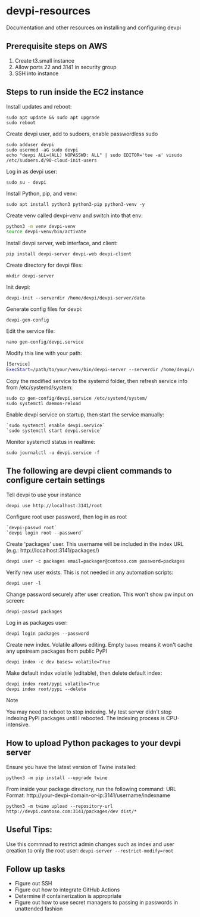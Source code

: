 # devpi-resources

Documentation and other resources on installing and configuring devpi

## Prerequisite steps on AWS

1. Create t3.small instance
2. Allow ports 22 and 3141 in security group
3. SSH into instance

## Steps to run inside the EC2 instance

Install updates and reboot:

```shell
sudo apt update && sudo apt upgrade
sudo reboot
```

Create devpi user, add to sudoers, enable passwordless sudo

```shell
sudo adduser devpi
sudo usermod -aG sudo devpi
echo "devpi ALL=(ALL) NOPASSWD: ALL" | sudo EDITOR='tee -a' visudo /etc/sudoers.d/90-cloud-init-users
```

Log in as devpi user:

`sudo su - devpi`

Install Python, pip, and venv:

`sudo apt install python3 python3-pip python3-venv -y`

Create venv called devpi-venv and switch into that env:

```sh
python3 -m venv devpi-venv
source devpi-venv/bin/activate
```

Install devpi server, web interface, and client:

`pip install devpi-server devpi-web devpi-client`

Create directory for devpi files:

`mkdir devpi-server`

Init devpi:

`devpi-init --serverdir /home/devpi/devpi-server/data`

Generate config files for devpi:

`devpi-gen-config`

Edit the service file:

`nano gen-config/devpi.service`

Modify this line with your path:

```sh
[Service]
ExecStart=/path/to/your/venv/bin/devpi-server --serverdir /home/devpi/devpi-server/data --host 0.0.0.0 --port 3141
```

Copy the modified service to the systemd folder, then refresh service info from /etc/systemd/system:

```shell
sudo cp gen-config/devpi.service /etc/systemd/system/
sudo systemctl daemon-reload
```

Enable devpi service on startup, then start the service manually:

```shell
`sudo systemctl enable devpi.service`
`sudo systemctl start devpi.service`
```

Monitor systemctl status in realtime:

`sudo journalctl -u devpi.service -f`

## The following are devpi client commands to configure certain settings

Tell devpi to use your instance

`devpi use http://localhost:3141/root`

Configure root user password, then log in as root

```shell
`devpi-passwd root`
`devpi login root --password`
```

Create 'packages' user. This username will be included in the index URL (e.g.: http://localhost:3141/packages/)

`devpi user -c packages email=packager@contoso.com password=packages`

Verify new user exists. This is not needed in any automation scripts:

`devpi user -l`

Change password securely after user creation. This won't show pw input on screen:

`devpi-passwd packages`

Log in as packages user:

`devpi login packages --password`

Create new index. Volatile allows editing. Empty `bases` means
it won't cache any upstream packages from public PyPI

`devpi index -c dev bases= volatile=True`

Make default index volatile (editable), then delete default index:

```shell
devpi index root/pypi volatile=True
devpi index root/pypi --delete
```

>[!NOTE]
>You may need to reboot to stop indexing. My test server didn't stop indexing 
> PyPI packages until I rebooted. The indexing process is CPU-intensive.

## How to upload Python packages to your devpi server

Ensure you have the latest version of Twine installed:

`python3 -m pip install --upgrade twine`

From inside your package directory, run the following command:
URL Format: http://your-devpi-domain-or-ip:3141/username/indexname 

`python3 -m twine upload --repository-url http://devpi.contoso.com:3141/packages/dev dist/*`

## Useful Tips:
Use this commnad to restrict admin changes such as index and user creation to only the root user:
`devpi-server --restrict-modify=root`

## Follow up tasks

- Figure out SSH
- Figure out how to integrate GitHub Actions
- Determine if containerization is appropriate
- Figure out how to use secret managers to passing in passwords in unattended fashion

